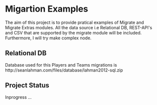 <h1>Migartion Examples</h1>
<p>The aim of this project is to provide pratical examples of Migrate and Migrate Extras modules. All the data source i.e Relational DB, REST-API's and CSV that are supported by the migrate module will be included. Furthermore, I will try make complex node.</p>

<h2>Relational DB</h2>
<p>Database used for this Players and Teams migrations  is http://seanlahman.com/files/database/lahman2012-sql.zip</p>


<h2>Project Status</h2>
<p>Inprogress ...</p>
